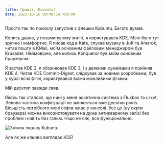 ```yaml
---
title: Привіт, Kubuntu!
date: 2023-10-16 00:49:59 +00:00
---
```


Просто так по приколу запустив з флешки Kubuntu. Багато думав.

Колись давно, у позаминулому житті, я користувався KDE. Мені було тут зручно і комфортно. Я писав код в Kate, слухав музику в JuK та Amarok, читав пошту в KMail, моїм основним файловим менеджером був Krusader. Неймовірно, але колись Konqueror був моїм основним браузером.

Я застав KDE 2, я обожнював KDE 3, і з деякими сумнівами я прийняв KDE 4. Читав KDE Commit-Digest, слідкував за новими розробками, був у курсі всієї фігні, користувався всіма можливими фічами.

Мій десктоп завжди сяяв.

Якось так сталося, що нині у мене аскетична система з Fluxbox та urxvt. Левова частина конфігурації не змінюється вже десятки років. Більшість потрібного мені софта живе у консолі. Усе це (ну окрім браузера) можна використовувати на дуже антикварному залізі без проблем і навіть без гальм. Ніщо не сяє, все функціонально.

![Знімок екрану Kubuntu](/uploads/2023_kubuntu.png)

Але як же кльово виглядає KDE!
